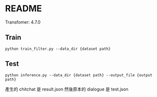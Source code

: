 # README

Transfomer: 4.7.0

## Train

```
python train_filter.py --data_dir {dataset path}
```

## Test

```
python inference.py --data_dir {dataset path} --output_file {output path}
```

產生的 chitchat 是 result.json
然後原本的 dialogue 是 test.json
